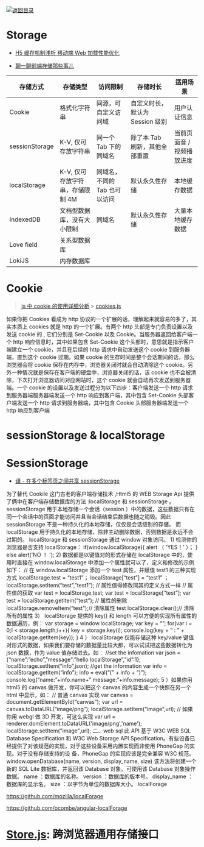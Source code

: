 [![返回目录](https://parg.co/U0y)](https://parg.co/UHU)

# Storage

>

* [H5 缓存机制浅析 移动端 Web 加载性能优化](http://segmentfault.com/a/1190000004132566?utm_source=tuicool&utm_medium=referral)
  >
* [聊一聊前端存储那些事儿](http://mp.weixin.qq.com/s?__biz=MzA4ODIxMzg5MQ==&mid=2653995942&idx=1&sn=87f21b6412eeede0d5ee7dc2f6e153d2&scene=23&srcid=07289ghBMh6Cv1zfwS12xfDu#rd)

| 存储方式       | 存储类型                         | 访问限制                      | 存储时长                        | 适用场景                  |
| -------------- | -------------------------------- | ----------------------------- | ------------------------------- | ------------------------- |
| Cookie         | 格式化字符串                     | 同源，可自定义访问域          | 自定义时长，默认为 Session 级别 | 用户认证信息              |
| sessionStorage | K-V, 仅可存放字符串              | 同一个 Tab 下的同域名         | 除了本 Tab 刷新，其他全部重置   | 当前页面音 / 视频播放进度 |
| localStorage   | K-V, 仅可存放字符串，存储限制 4M | 同域名，不同的 Tab 也可以访问 | 默认永久性存储                  | 本地缓存数据              |
| IndexedDB      | 文档型数据库，没有大小限制       | 同域名                        | 默认永久性存储                  | 大量本地缓存数据          |
| Love field     | 关系型数据库                     |                               |                                 |                           |
| LokiJS         | 内存数据库                       |                               |                                 |                           |

# Cookie

> [js 中 cookie 的使用详细分析](http://www.jb51.net/article/14566.htm) > [cookies.js](https://github.com/franciscop/cookies.js)

如果你把 Cookies 看成为 http 协议的一个扩展的话，理解起来就容易的多了，其实本质上 cookies 就是 http 的一个扩展。有两个 http 头部是专门负责设置以及发送 cookie 的 , 它们分别是 Set-Cookie 以及 Cookie。当服务器返回给客户端一个 http 响应信息时，其中如果包含 Set-Cookie 这个头部时，意思就是指示客户端建立一个 cookie，并且在后续的 http 请求中自动发送这个 cookie 到服务器端，直到这个 cookie 过期。如果 cookie 的生存时间是整个会话期间的话，那么浏览器会将 cookie 保存在内存中，浏览器关闭时就会自动清除这个 cookie。另外一种情况就是保存在客户端的硬盘中，浏览器关闭的话，该 cookie 也不会被清除，下次打开浏览器访问对应网站时，这个 cookie 就会自动再次发送到服务器端。一个 cookie 的设置以及发送过程分为以下四步：客户端发送一个 http 请求到服务器端服务器端发送一个 http 响应到客户端，其中包含 Set-Cookie 头部客户端发送一个 http 请求到服务器端，其中包含 Cookie 头部服务器端发送一个 http 响应到客户端

# sessionStorage & localStorage

# SessionStorage

* [译 - 在多个标签页之间共享 sessionStorage ](http://blog.kazaff.me/2016/09/09/%E8%AF%91-%E5%9C%A8%E5%A4%9A%E4%B8%AA%E6%A0%87%E7%AD%BE%E9%A1%B5%E4%B9%8B%E9%97%B4%E5%85%B1%E4%BA%ABsessionStorage/?hmsr=toutiao.io&utm_medium=toutiao.io&utm_source=toutiao.io)

为了替代 Cookile 这门古老的客户端存储技术 ,Html5 的 WEB Storage Api 提供了俩中在客户端存储数据库的方法 :localStorage 和 sessionStorage 。sessionStorage 用于本地存储一个会话（session ）中的数据，这些数据只有在同一个会话中的页面才能访问并且当会话结束后数据也随之销毁。因此 sessionStorage 不是一种持久化的本地存储，仅仅是会话级别的存储。 而 localStorage 用于持久化的本地存储，除非主动删除数据，否则数据是永远不会过期的。 localStorage 和 sessionStorage 通过 window 对象访问。 1) 检测你的浏览器是否支持 localStorage： if(window.localStorage){ alert （ 'YES！' ）； } else alert('NO ！ '); 2) 数据都是以键值对的形式存储在 localStorage 中的，使用时直接在 window.localStorage 中添加一个属性就可以了，定义和修改的示例如下： // 在 window.localStorage 添加一个 test 属性，并赋值 test1 的三种实现方式 localStorage.test = “test1”； localStorage[“test”] = “test1” ； localStorage.setItem(“test”,”test1”); // 属性值得修改同其的定义方式一样 // 属性值的获取 var test = localStorage.test; var test = localStorage[“test”]; var test = localStorage.getItem(“test”); // 属性的删除 localStorage.removeItem(“test”);// 清除属性 test localStorage.clear();// 清除所有的属性 3） localStorage 提供的 key() 和 length 可以方便的实现所有属性的数据遍历，例： var storage = window.localStorage; var key = “”; for(var i = 0;I < storage.length;i++){ key = storage.key(i); console.log(key + “ : ” + localStorage.getItem(key)); } 4 ） localStorage 仅能存储这种 key/value 键值对形式的数据，如果我们要存储的数据量比较大那，可以试试把这些数据转化为 json 数据，作为 value 值存储进去。如： //set the infomation var json = {“name”:”echo”,”message”:”hello localStorage”,”id”:1}; localStorage.setItem(“info”,json); //get the information var info = localStorage.getItem(“info”); info = eval(“(” + info + ”)”); console.log(“name:”+info.name+” message:”+info.message); 5 ）如果你用 html5 的 canvas 做开发，你可以把这个 canvas 的内容生成一个快照在另一个 html 中显示，如： // 普通 canvas 实现 var canvas = document.getElementById(“canvas”); var url = canvas.toDataURL(“image/png”); localStorage.setItem(“image”,url); // 如果你用 webgl 做 3D 开发，可这么实现 var url = renderer.domElement.toDataURL('image/png','name'); localStorage.setItem("image",url); 二、web sql 此 API 基于 W3C WEB SQL Database Specification 和 W3C Web Storage API Specification。有些设备已经提供了对该规范的实现，对于这些设备采用内置实现而非使用 PhoneGap 的实现。对于没有存储支持的设 备，PhoneGap 的实现应该是完全兼容 W3C 规范。 window.openDatabase(name, version, display_name, size) 该方法将创建一个新的 SQL Lite 数据库，并返回该 Database 对象。可使用该 Database 对象操作数据。 name ：数据库的名称。 version ：数据库的版本号。 display_name ：数据库的显示名。 size ：以字节为单位的数据库大小。 localForage

https://github.com/mozilla/localForage

https://github.com/ocombe/angular-localForage

# [Store.js](https://github.com/marcuswestin/store.js): 跨浏览器通用存储接口
